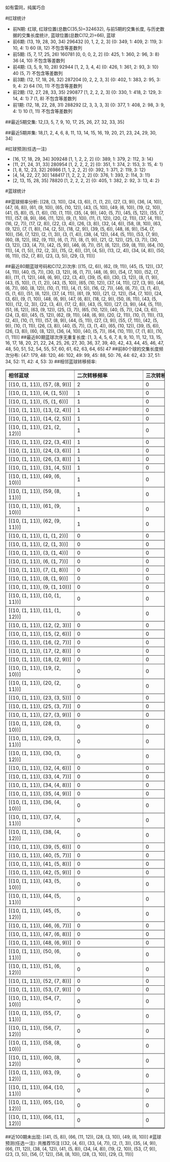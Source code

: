 <!-- 
.. title: 大乐透13033期(2013-03-25)数据分析报告
.. slug: dlott-13033-2013-03-25-report
.. date: 2013-03-26 08:00:00 UTC+08:00
.. tags: Lottery
.. link: 
.. description: 
.. type: text
-->

如有雷同，纯属巧合

<!-- TEASER_END-->

#红球统计

- 前N期: 红球, 红球位置(总数C(35,5)=324632), 与前5期的交集长度, 与历史数据的交集长度统计, 蓝球位置(总数C(12,2)=66), 蓝球
- 前6期: (13, 19, 28, 30, 34) 296432 [0, 1, 2, 2, 3] {0: 349, 1: 409, 2: 119, 3: 10, 4: 1} 60 (8, 12) 不包含等差数列
- 前5期: (5, 7, 17, 25, 26) 160781 [0, 0, 0, 2, 2] {0: 425, 1: 360, 2: 96, 3: 8} 36 (4, 10) 不包含等差数列
- 前4期: (3, 5, 9, 10, 28) 92944 [1, 2, 3, 4, 4] {0: 426, 1: 361, 2: 93, 3: 10} 40 (5, 7) 不包含等差数列
- 前3期: (12, 17, 18, 26, 32) 287204 [0, 2, 2, 3, 3] {0: 402, 1: 383, 2: 95, 3: 9, 4: 2} 64 (10, 11) 不包含等差数列
- 前2期: (12, 27, 28, 33, 35) 290877 [1, 2, 2, 2, 3] {0: 330, 1: 418, 2: 129, 3: 14, 4: 1} 7 (1, 8) 不包含等差数列
- 前1期: (12, 18, 22, 28, 31) 288292 [2, 3, 3, 3, 3] {0: 377, 1: 408, 2: 98, 3: 9, 4: 1} 10 (1, 11) 不包含等差数列

##最近5期交集:
12,[3, 5, 7, 9, 10, 17, 25, 26, 27, 32, 33, 35]

##最近5期并集:
18,[1, 2, 4, 6, 8, 11, 13, 14, 15, 16, 19, 20, 21, 23, 24, 29, 30, 34]

#红球预测(任选一注)

- [16, 17, 18, 29, 34] 309248 [1, 1, 2, 2, 2] {0: 389, 1: 379, 2: 112, 3: 14}
- [11, 21, 24, 31, 33] 280954 [1, 2, 2, 2, 2] {0: 351, 1: 374, 2: 153, 3: 15, 4: 1}
- [1, 8, 12, 23, 32] 26986 [1, 1, 2, 2, 2] {0: 392, 1: 371, 2: 119, 3: 12}
- [4, 14, 22, 27, 30] 148417 [1, 2, 2, 2, 2] {0: 376, 1: 393, 2: 114, 3: 11}
- [2, 13, 15, 28, 35] 78820 [1, 2, 2, 2, 2] {0: 405, 1: 382, 2: 92, 3: 13, 4: 2}

#蓝球统计

##蓝球频率分析:
[(28, (3, 10)), (24, (3, 6)), (1, (1, 2)), (27, (3, 9)), (36, (4, 10)), (47, (6, 8)), (61, (9, 10)), (65, (10, 12)), (43, (5, 10)), (49, (6, 10)), (19, (2, 10)), (41, (5, 8)), (5, (1, 6)), (10, (1, 11)), (35, (4, 9)), (40, (5, 7)), (45, (5, 12)), (55, (7, 11)), (57, (8, 9)), (66, (11, 12)), (9, (1, 10)), (11, (1, 12)), (20, (2, 11)), (37, (4, 11)), (16, (2, 7)), (17, (2, 8)), (22, (3, 4)), (26, (3, 8)), (32, (4, 6)), (58, (8, 10)), (63, (9, 12)), (7, (1, 8)), (14, (2, 5)), (18, (2, 9)), (39, (5, 6)), (48, (6, 9)), (54, (7, 10)), (56, (7, 12)), (2, (1, 3)), (3, (1, 4)), (38, (4, 12)), (44, (5, 11)), (53, (7, 9)), (60, (8, 12)), (62, (9, 11)), (6, (1, 7)), (8, (1, 9)), (21, (2, 12)), (25, (3, 7)), (30, (3, 12)), (33, (4, 7)), (42, (5, 9)), (46, (6, 7)), (51, (6, 12)), (59, (8, 11)), (64, (10, 11)), (4, (1, 5)), (12, (2, 3)), (15, (2, 6)), (31, (4, 5)), (13, (2, 4)), (34, (4, 8)), (50, (6, 11)), (52, (7, 8)), (23, (3, 5)), (29, (3, 11))]

##最近80期蓝球号码和C(12,2)次序:
[(15, (2, 6)), (62, (9, 11)), (45, (5, 12)), (37, (4, 11)), (40, (5, 7)), (30, (3, 12)), (6, (1, 7)), (48, (6, 9)), (54, (7, 10)), (52, (7, 8)), (11, (1, 12)), (48, (6, 9)), (22, (3, 4)), (39, (5, 6)), (30, (3, 12)), (8, (1, 9)), (43, (5, 10)), (1, (1, 2)), (43, (5, 10)), (65, (10, 12)), (37, (4, 11)), (27, (3, 9)), (46, (6, 7)), (60, (8, 12)), (10, (1, 11)), (4, (1, 5)), (16, (2, 7)), (46, (6, 7)), (3, (1, 4)), (5, (1, 6)), (51, (6, 12)), (37, (4, 11)), (61, (9, 10)), (21, (2, 12)), (54, (7, 10)), (24, (3, 6)), (9, (1, 10)), (48, (6, 9)), (47, (6, 8)), (18, (2, 9)), (50, (6, 11)), (43, (5, 10)), (12, (2, 3)), (22, (3, 4)), (17, (2, 8)), (43, (5, 10)), (27, (3, 9)), (44, (5, 11)), (51, (6, 12)), (63, (9, 12)), (25, (3, 7)), (65, (10, 12)), (40, (5, 7)), (24, (3, 6)), (24, (3, 6)), (45, (5, 12)), (62, (9, 11)), (48, (6, 9)), (20, (2, 11)), (10, (1, 11)), (13, (2, 4)), (10, (1, 11)), (57, (8, 9)), (44, (5, 11)), (27, (3, 9)), (55, (7, 11)), (42, (5, 9)), (10, (1, 11)), (26, (3, 8)), (40, (5, 7)), (3, (1, 4)), (65, (10, 12)), (39, (5, 6)), (26, (3, 8)), (60, (8, 12)), (36, (4, 10)), (40, (5, 7)), (64, (10, 11)), (7, (1, 8)), (10, (1, 11))]
##最近80期蓝球次序无重复长度:
[1, 3, 4, 5, 6, 7, 8, 9, 10, 11, 12, 13, 15, 16, 17, 18, 20, 21, 22, 24, 25, 26, 27, 30, 36, 37, 39, 40, 42, 43, 44, 45, 46, 47, 48, 50, 51, 52, 54, 55, 57, 60, 61, 62, 63, 64, 65] 47
##前80个球的交集长度频次分布:
{47: 179, 48: 120, 46: 102, 49: 99, 45: 88, 50: 76, 44: 62, 43: 37, 51: 34, 52: 11, 42: 4, 53: 3}
##相邻蓝球转移频率:
<table border="1" class="table table-striped dataframe">
  <thead>
    <tr style="text-align: left;">
      <th style="min-width: 200px;">相邻蓝球</th>
      <th style="min-width: 200px;">二次转移频率</th>
      <th style="min-width: 200px;">三次转移频率</th>
    </tr>
  </thead>
  <tbody>
    <tr>
      <td>   [(10, (1, 11)), (57, (8, 9))]</td>
      <td> 2</td>
      <td> 0</td>
    </tr>
    <tr>
      <td>    [(10, (1, 11)), (4, (1, 5))]</td>
      <td> 1</td>
      <td> 0</td>
    </tr>
    <tr>
      <td>    [(10, (1, 11)), (5, (1, 6))]</td>
      <td> 1</td>
      <td> 0</td>
    </tr>
    <tr>
      <td>   [(10, (1, 11)), (13, (2, 4))]</td>
      <td> 1</td>
      <td> 0</td>
    </tr>
    <tr>
      <td>   [(10, (1, 11)), (14, (2, 5))]</td>
      <td> 1</td>
      <td> 0</td>
    </tr>
    <tr>
      <td>  [(10, (1, 11)), (21, (2, 12))]</td>
      <td> 1</td>
      <td> 0</td>
    </tr>
    <tr>
      <td>   [(10, (1, 11)), (22, (3, 4))]</td>
      <td> 1</td>
      <td> 0</td>
    </tr>
    <tr>
      <td>   [(10, (1, 11)), (24, (3, 6))]</td>
      <td> 1</td>
      <td> 0</td>
    </tr>
    <tr>
      <td>   [(10, (1, 11)), (26, (3, 8))]</td>
      <td> 1</td>
      <td> 0</td>
    </tr>
    <tr>
      <td>   [(10, (1, 11)), (31, (4, 5))]</td>
      <td> 1</td>
      <td> 0</td>
    </tr>
    <tr>
      <td>  [(10, (1, 11)), (49, (6, 10))]</td>
      <td> 1</td>
      <td> 0</td>
    </tr>
    <tr>
      <td>  [(10, (1, 11)), (59, (8, 11))]</td>
      <td> 1</td>
      <td> 0</td>
    </tr>
    <tr>
      <td>  [(10, (1, 11)), (61, (9, 10))]</td>
      <td> 1</td>
      <td> 0</td>
    </tr>
    <tr>
      <td>  [(10, (1, 11)), (62, (9, 11))]</td>
      <td> 1</td>
      <td> 0</td>
    </tr>
    <tr>
      <td>    [(10, (1, 11)), (1, (1, 2))]</td>
      <td> 0</td>
      <td> 0</td>
    </tr>
    <tr>
      <td>    [(10, (1, 11)), (2, (1, 3))]</td>
      <td> 0</td>
      <td> 0</td>
    </tr>
    <tr>
      <td>    [(10, (1, 11)), (3, (1, 4))]</td>
      <td> 0</td>
      <td> 0</td>
    </tr>
    <tr>
      <td>    [(10, (1, 11)), (6, (1, 7))]</td>
      <td> 0</td>
      <td> 0</td>
    </tr>
    <tr>
      <td>    [(10, (1, 11)), (7, (1, 8))]</td>
      <td> 0</td>
      <td> 0</td>
    </tr>
    <tr>
      <td>    [(10, (1, 11)), (8, (1, 9))]</td>
      <td> 0</td>
      <td> 0</td>
    </tr>
    <tr>
      <td>   [(10, (1, 11)), (9, (1, 10))]</td>
      <td> 0</td>
      <td> 0</td>
    </tr>
    <tr>
      <td>  [(10, (1, 11)), (10, (1, 11))]</td>
      <td> 0</td>
      <td> 0</td>
    </tr>
    <tr>
      <td>  [(10, (1, 11)), (11, (1, 12))]</td>
      <td> 0</td>
      <td> 0</td>
    </tr>
    <tr>
      <td>   [(10, (1, 11)), (12, (2, 3))]</td>
      <td> 0</td>
      <td> 0</td>
    </tr>
    <tr>
      <td>   [(10, (1, 11)), (15, (2, 6))]</td>
      <td> 0</td>
      <td> 0</td>
    </tr>
    <tr>
      <td>   [(10, (1, 11)), (16, (2, 7))]</td>
      <td> 0</td>
      <td> 0</td>
    </tr>
    <tr>
      <td>   [(10, (1, 11)), (17, (2, 8))]</td>
      <td> 0</td>
      <td> 0</td>
    </tr>
    <tr>
      <td>   [(10, (1, 11)), (18, (2, 9))]</td>
      <td> 0</td>
      <td> 0</td>
    </tr>
    <tr>
      <td>  [(10, (1, 11)), (19, (2, 10))]</td>
      <td> 0</td>
      <td> 0</td>
    </tr>
    <tr>
      <td>  [(10, (1, 11)), (20, (2, 11))]</td>
      <td> 0</td>
      <td> 0</td>
    </tr>
    <tr>
      <td>   [(10, (1, 11)), (23, (3, 5))]</td>
      <td> 0</td>
      <td> 0</td>
    </tr>
    <tr>
      <td>   [(10, (1, 11)), (25, (3, 7))]</td>
      <td> 0</td>
      <td> 0</td>
    </tr>
    <tr>
      <td>   [(10, (1, 11)), (27, (3, 9))]</td>
      <td> 0</td>
      <td> 0</td>
    </tr>
    <tr>
      <td>  [(10, (1, 11)), (28, (3, 10))]</td>
      <td> 0</td>
      <td> 0</td>
    </tr>
    <tr>
      <td>  [(10, (1, 11)), (29, (3, 11))]</td>
      <td> 0</td>
      <td> 0</td>
    </tr>
    <tr>
      <td>  [(10, (1, 11)), (30, (3, 12))]</td>
      <td> 0</td>
      <td> 0</td>
    </tr>
    <tr>
      <td>   [(10, (1, 11)), (32, (4, 6))]</td>
      <td> 0</td>
      <td> 0</td>
    </tr>
    <tr>
      <td>   [(10, (1, 11)), (33, (4, 7))]</td>
      <td> 0</td>
      <td> 0</td>
    </tr>
    <tr>
      <td>   [(10, (1, 11)), (34, (4, 8))]</td>
      <td> 0</td>
      <td> 0</td>
    </tr>
    <tr>
      <td>   [(10, (1, 11)), (35, (4, 9))]</td>
      <td> 0</td>
      <td> 0</td>
    </tr>
    <tr>
      <td>  [(10, (1, 11)), (36, (4, 10))]</td>
      <td> 0</td>
      <td> 0</td>
    </tr>
    <tr>
      <td>  [(10, (1, 11)), (37, (4, 11))]</td>
      <td> 0</td>
      <td> 0</td>
    </tr>
    <tr>
      <td>  [(10, (1, 11)), (38, (4, 12))]</td>
      <td> 0</td>
      <td> 0</td>
    </tr>
    <tr>
      <td>   [(10, (1, 11)), (39, (5, 6))]</td>
      <td> 0</td>
      <td> 0</td>
    </tr>
    <tr>
      <td>   [(10, (1, 11)), (40, (5, 7))]</td>
      <td> 0</td>
      <td> 0</td>
    </tr>
    <tr>
      <td>   [(10, (1, 11)), (41, (5, 8))]</td>
      <td> 0</td>
      <td> 0</td>
    </tr>
    <tr>
      <td>   [(10, (1, 11)), (42, (5, 9))]</td>
      <td> 0</td>
      <td> 0</td>
    </tr>
    <tr>
      <td>  [(10, (1, 11)), (43, (5, 10))]</td>
      <td> 0</td>
      <td> 0</td>
    </tr>
    <tr>
      <td>  [(10, (1, 11)), (44, (5, 11))]</td>
      <td> 0</td>
      <td> 0</td>
    </tr>
    <tr>
      <td>  [(10, (1, 11)), (45, (5, 12))]</td>
      <td> 0</td>
      <td> 0</td>
    </tr>
    <tr>
      <td>   [(10, (1, 11)), (46, (6, 7))]</td>
      <td> 0</td>
      <td> 0</td>
    </tr>
    <tr>
      <td>   [(10, (1, 11)), (47, (6, 8))]</td>
      <td> 0</td>
      <td> 0</td>
    </tr>
    <tr>
      <td>   [(10, (1, 11)), (48, (6, 9))]</td>
      <td> 0</td>
      <td> 0</td>
    </tr>
    <tr>
      <td>  [(10, (1, 11)), (50, (6, 11))]</td>
      <td> 0</td>
      <td> 0</td>
    </tr>
    <tr>
      <td>  [(10, (1, 11)), (51, (6, 12))]</td>
      <td> 0</td>
      <td> 0</td>
    </tr>
    <tr>
      <td>   [(10, (1, 11)), (52, (7, 8))]</td>
      <td> 0</td>
      <td> 0</td>
    </tr>
    <tr>
      <td>   [(10, (1, 11)), (53, (7, 9))]</td>
      <td> 0</td>
      <td> 0</td>
    </tr>
    <tr>
      <td>  [(10, (1, 11)), (54, (7, 10))]</td>
      <td> 0</td>
      <td> 0</td>
    </tr>
    <tr>
      <td>  [(10, (1, 11)), (55, (7, 11))]</td>
      <td> 0</td>
      <td> 0</td>
    </tr>
    <tr>
      <td>  [(10, (1, 11)), (56, (7, 12))]</td>
      <td> 0</td>
      <td> 0</td>
    </tr>
    <tr>
      <td>  [(10, (1, 11)), (58, (8, 10))]</td>
      <td> 0</td>
      <td> 0</td>
    </tr>
    <tr>
      <td>  [(10, (1, 11)), (60, (8, 12))]</td>
      <td> 0</td>
      <td> 0</td>
    </tr>
    <tr>
      <td>  [(10, (1, 11)), (63, (9, 12))]</td>
      <td> 0</td>
      <td> 0</td>
    </tr>
    <tr>
      <td> [(10, (1, 11)), (64, (10, 11))]</td>
      <td> 0</td>
      <td> 0</td>
    </tr>
    <tr>
      <td> [(10, (1, 11)), (65, (10, 12))]</td>
      <td> 0</td>
      <td> 0</td>
    </tr>
    <tr>
      <td> [(10, (1, 11)), (66, (11, 12))]</td>
      <td> 0</td>
      <td> 0</td>
    </tr>
  </tbody>
</table>
##近100期未出现:
[(41, (5, 8)), (66, (11, 12)), (28, (3, 10)), (49, (6, 10))]
#蓝球预测(任选一注):
共推荐15注
[(32, (4, 6)), (33, (4, 7)), (2, (1, 3)), (35, (4, 9)), (66, (11, 12)), (38, (4, 12)), (41, (5, 8)), (34, (4, 8)), (19, (2, 10)), (53, (7, 9)), (23, (3, 5)), (56, (7, 12)), (58, (8, 10)), (28, (3, 10)), (29, (3, 11))]

